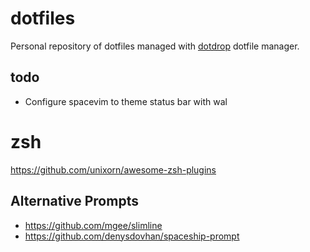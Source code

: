 # dotfiles
Personal repository of dotfiles managed with
[dotdrop](https://github.com/deadc0de6/dotdrop) dotfile manager.

## todo
- Configure spacevim to theme status bar with wal

# zsh
https://github.com/unixorn/awesome-zsh-plugins
## Alternative Prompts
- https://github.com/mgee/slimline
- https://github.com/denysdovhan/spaceship-prompt
